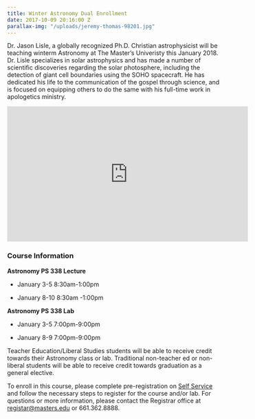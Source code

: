```yaml
---
title: Winter Astronomy Dual Enrollment
date: 2017-10-09 20:16:00 Z
parallax-img: "/uploads/jeremy-thomas-98201.jpg"
---
```


Dr. Jason Lisle, a globally recognized Ph.D. Christian astrophysicist will be teaching winterm Astronomy at The Master’s Univeristy this January 2018. Dr. Lisle specializes in solar astrophysics and has made a number of scientific discoveries regarding the solar photosphere, including the detection of giant cell boundaries using the SOHO spacecraft. He has dedicated his life to the communication of the gospel through science, and is focused on equipping others to do the same with his full-time work in apologetics ministry.

<div class="row">

<div class="col s12 m6 offset-m3 ">

<div class="video-container center">

<iframe width="560" height="315" src="https://www.youtube.com/embed/fVToHzZcfHQ?rel=0&showinfo=0" frameborder="0" allowfullscreen></iframe>

</div>

</div>

</div>

### **Course Information**

**Astronomy PS 338 Lecture**

* January 3-5 8:30am-1:00pm

* January 8-10 8:30am -1:00pm

**Astronomy PS 338 Lab**

* January 3-5 7:00pm-9:00pm

* January 8-9 7:00pm-9:00pm

Teacher Education/Liberal Studies students will be able to receive credit towards their Astronomy class or lab. Traditional non-teacher ed or non-liberal students will be able to receive credit towards graduation as a general elective.

To enroll in this course, please complete pre-registration on [Self Service](https://portal.masters.edu/SelfService/Home.aspx) and follow the necessary steps to register for the course and/or lab. For questions or more information, please contact the Registrar office at [registar@masters.edu](mailto:registar@masters.edu) or 661.362.8888.